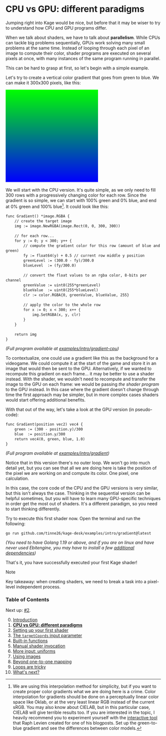 # CPU vs GPU: different paradigms

Jumping right into Kage would be nice, but before that it may be wiser to try to understand how CPU and GPU programs differ.

When we talk about shaders, we have to talk about **parallelism**. While CPUs can tackle big problems sequentially, GPUs work solving many small problems at the same time. Instead of looping through each pixel of an image to compute their color, shader programs are executed on several pixels at once, with many instances of the same program running in parallel.

This can be hard to grasp at first, so let's begin with a simple example.

Let's try to create a vertical color gradient that goes from green to blue. We can make it 300x300 pixels, like this:

![](https://github.com/tinne26/kage-desk/blob/main/img/intro_cpu_gradient.png?raw=true)

We will start with the CPU version. It's quite simple, as we only need to fill 300 rows with a progressively changing color for each row. Since the gradient is so simple, we can start with 100% green and 0% blue, and end at 0% green and 100% blue[^1]. It could look like this:
```Golang
func Gradient() *image.RGBA {
	// create the target image
	img := image.NewRGBA(image.Rect(0, 0, 300, 300))

	// for each row...
	for y := 0; y < 300; y++ {
		// compute the gradient color for this row (amount of blue and green)
		fy := float64(y) + 0.5 // current row middle y position
		greenLevel := (300.0 - fy)/300.0
		blueLevel  := (fy/300.0)

		// convert the float values to an rgba color, 8-bits per channel
		greenValue := uint8(255*greenLevel)
		blueValue  := uint8(255*blueLevel)
		clr := color.RGBA{0, greenValue, blueValue, 255}

		// apply the color to the whole row
		for x := 0; x < 300; x++ {
			img.SetRGBA(x, y, clr)
		}
	}	

	return img
}
```
*(Full program available at [examples/intro/gradient-cpu](https://github.com/tinne26/kage-desk/blob/main/examples/intro/gradient-cpu))*

To contextualize, one could use a gradient like this as the background for a videogame. We could compute it at the start of the game and store it in an image that would then be sent to the GPU. Alternatively, if we wanted to recompute this gradient on each frame... it may be better to use a shader instead. With the shader, we wouldn't need to recompute and transfer the image to the GPU on each frame: we would be passing *the shader program* to the GPU instead. In this case where the gradient doesn't change through time the first approach may be simpler, but in more complex cases shaders would start offering additional benefits.

With that out of the way, let's take a look at the GPU version (in pseudo-code):
```Golang
func Gradient(position vec2) vec4 {
	green := (300 - position.y)/300
	blue  := position.y/300
	return vec4(0, green, blue, 1.0)
}	
```
*(Full program available at [examples/intro/gradient](https://github.com/tinne26/kage-desk/blob/main/examples/intro/gradient))*

Notice that in this version there's no outer loop. We won't go into much detail yet, but you can see that all we are doing here is take the position of the pixel we are working on and compute its color. One pixel, one calculation.

In this case, the core code of the CPU and the GPU versions is very similar, but this isn't always the case. Thinking in the sequential version can be helpful sometimes, but you will have to learn many GPU-specific techniques in order get the most out of shaders. It's a different paradigm, so you need to start thinking differently.

Try to execute this first shader now. Open the terminal and run the following:
```
go run github.com/tinne26/kage-desk/examples/intro/gradient@latest
```
*(You need to have Golang 1.19 or above, and if you are on linux and have never used Ebitengine, you may have to install a few [additional dependencies](https://ebitengine.org/en/documents/install.html?os=linux#Installing_dependencies))*

That's it, you have successfully executed your first Kage shader!

> [!NOTE]
> Key takeaway: when creating shaders, we need to break a task into a pixel-level independent process.

[^1]: We are using this interpolation method for simplicity, but if you want to create proper color gradients what we are doing here is a crime. Color interpolation for gradients should be done on a perceptually linear color space like Oklab, or at the very least linear RGB instead of the current sRGB. You may also know about CIELAB, but in this particular case, CIELAB will give terrible results too. If you are interested in the topic, I heavily recommend you to experiment yourself with the [interactive tool](https://raphlinus.github.io/color/2021/01/18/oklab-critique.html) that Raph Levien created for one of his blogposts. Set up the green-to-blue gradient and see the differences between color models.


### Table of Contents
Next up: [#2](https://github.com/tinne26/kage-desk/blob/main/docs/tutorials/intro/02_shader_setup.md).

0. [Introduction](https://github.com/tinne26/kage-desk/blob/main/docs/tutorials/intro/00_introduction.md)
1. [**CPU vs GPU: different paradigms**](https://github.com/tinne26/kage-desk/blob/main/docs/tutorials/intro/01_cpu_vs_gpu.md)
2. [Setting up your first shader](https://github.com/tinne26/kage-desk/blob/main/docs/tutorials/intro/02_shader_setup.md)
3. [The `targetCoords` input parameter](https://github.com/tinne26/kage-desk/blob/main/docs/tutorials/intro/03_target_coordinates.md)
4. [Built-in functions](https://github.com/tinne26/kage-desk/blob/main/docs/tutorials/intro/04_built_in_functions.md)
5. [Manual shader invocation](https://github.com/tinne26/kage-desk/blob/main/docs/tutorials/intro/05_invoke_shader.md)
6. [More input: uniforms](https://github.com/tinne26/kage-desk/blob/main/docs/tutorials/intro/06_uniforms.md)
7. [Using images](https://github.com/tinne26/kage-desk/blob/main/docs/tutorials/intro/07_images.md)
8. [Beyond one-to-one mapping](https://github.com/tinne26/kage-desk/blob/main/docs/tutorials/intro/08_beyond.md)
9. [Loops are tricky](https://github.com/tinne26/kage-desk/blob/main/docs/tutorials/intro/09_loops.md)
10. [What's next?](https://github.com/tinne26/kage-desk/blob/main/docs/tutorials/intro/10_what_next.md)
